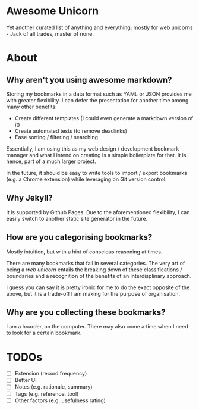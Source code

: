 Awesome Unicorn
===============

Yet another curated list of anything and everything; mostly for web unicorns - Jack of all trades, master of none.

# About

## Why aren't you using awesome markdown?

Storing my bookmarks in a data format such as YAML or JSON provides me with greater flexibility. I can defer the presentation for another time among many other benefits:

- Create different templates (I could even generate a markdown version of it)
- Create automated tests (to remove deadlinks)
- Ease sorting / filtering / searching

Essentially, I am using this as my web design / development bookmark manager and what I intend on creating is a simple boilerplate for that. It is hence, part of a much larger project.

In the future, it should be easy to write tools to import / export bookmarks (e.g. a Chrome extension) while leveraging on Git version control.


## Why Jekyll?

It is supported by Github Pages. Due to the aforementioned flexibility, I can easily switch to another static site generator in the future.


## How are you categorising bookmarks?

Mostly intuition, but with a hint of conscious reasoning at times.

There are many bookmarks that fall in several categories. The very art of being a _web unicorn_ entails the breaking down of these classifications / boundaries and a recognition of the benefits of an interdisplinary approach.

I guess you can say it is pretty ironic for me to do the exact opposite of the above, but it is a trade-off I am making for the purpose of organisation.


## Why are you collecting these bookmarks?

I am a hoarder, on the computer. There may also come a time when I need to look for a certain bookmark.


# TODOs

- [ ] Extension (record frequency)
- [ ] Better UI
- [ ] Notes (e.g. rationale, summary)
- [ ] Tags (e.g. reference, tool)
- [ ] Other factors (e.g. usefulness rating)
